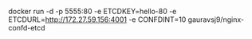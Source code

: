 docker run -d -p 5555:80 -e ETCDKEY=hello-80 -e ETCDURL=http://172.27.59.156:4001 -e CONFDINT=10 gauravsj9/nginx-confd-etcd
